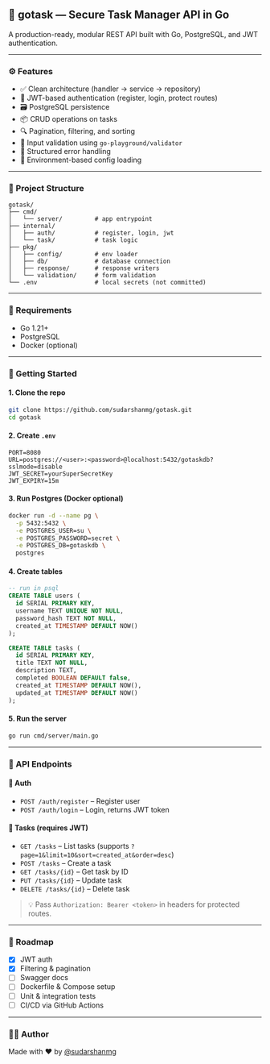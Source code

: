 ## 📌 gotask — Secure Task Manager API in Go

A production-ready, modular REST API built with Go, PostgreSQL, and JWT authentication.

---

### ⚙️ Features

- ✅ Clean architecture (handler → service → repository)
- 🔐 JWT-based authentication (register, login, protect routes)
- 🗃️ PostgreSQL persistence
- 📦 CRUD operations on tasks
- 🔍 Pagination, filtering, and sorting
- 🧼 Input validation using `go-playground/validator`
- 🧱 Structured error handling
- 📁 Environment-based config loading

---

### 📁 Project Structure

```
gotask/
├── cmd/
│   └── server/         # app entrypoint
├── internal/
│   ├── auth/           # register, login, jwt
│   └── task/           # task logic
├── pkg/
│   ├── config/         # env loader
│   ├── db/             # database connection
│   ├── response/       # response writers
│   └── validation/     # form validation
└── .env                # local secrets (not committed)
```

---

### 🔧 Requirements

- Go 1.21+
- PostgreSQL
- Docker (optional)

---

### 🚀 Getting Started

#### 1. Clone the repo

```bash
git clone https://github.com/sudarshanmg/gotask.git
cd gotask
```

#### 2. Create `.env`

```env
PORT=8080
URL=postgres://<user>:<password>@localhost:5432/gotaskdb?sslmode=disable
JWT_SECRET=yourSuperSecretKey
JWT_EXPIRY=15m
```

#### 3. Run Postgres (Docker optional)

```bash
docker run -d --name pg \
  -p 5432:5432 \
  -e POSTGRES_USER=su \
  -e POSTGRES_PASSWORD=secret \
  -e POSTGRES_DB=gotaskdb \
  postgres
```

#### 4. Create tables

```sql
-- run in psql
CREATE TABLE users (
  id SERIAL PRIMARY KEY,
  username TEXT UNIQUE NOT NULL,
  password_hash TEXT NOT NULL,
  created_at TIMESTAMP DEFAULT NOW()
);

CREATE TABLE tasks (
  id SERIAL PRIMARY KEY,
  title TEXT NOT NULL,
  description TEXT,
  completed BOOLEAN DEFAULT false,
  created_at TIMESTAMP DEFAULT NOW(),
  updated_at TIMESTAMP DEFAULT NOW()
);
```

#### 5. Run the server

```bash
go run cmd/server/main.go
```

---

### 🧪 API Endpoints

#### 🔑 Auth

- `POST /auth/register` – Register user
- `POST /auth/login` – Login, returns JWT token

#### 📌 Tasks (requires JWT)

- `GET /tasks` – List tasks (supports `?page=1&limit=10&sort=created_at&order=desc`)
- `POST /tasks` – Create a task
- `GET /tasks/{id}` – Get task by ID
- `PUT /tasks/{id}` – Update task
- `DELETE /tasks/{id}` – Delete task

> 💡 Pass `Authorization: Bearer <token>` in headers for protected routes.

---

### 🧭 Roadmap

- [x] JWT auth
- [x] Filtering & pagination
- [ ] Swagger docs
- [ ] Dockerfile & Compose setup
- [ ] Unit & integration tests
- [ ] CI/CD via GitHub Actions

---

### 👨‍💻 Author

Made with ❤️ by [@sudarshanmg](https://github.com/sudarshanmg)

